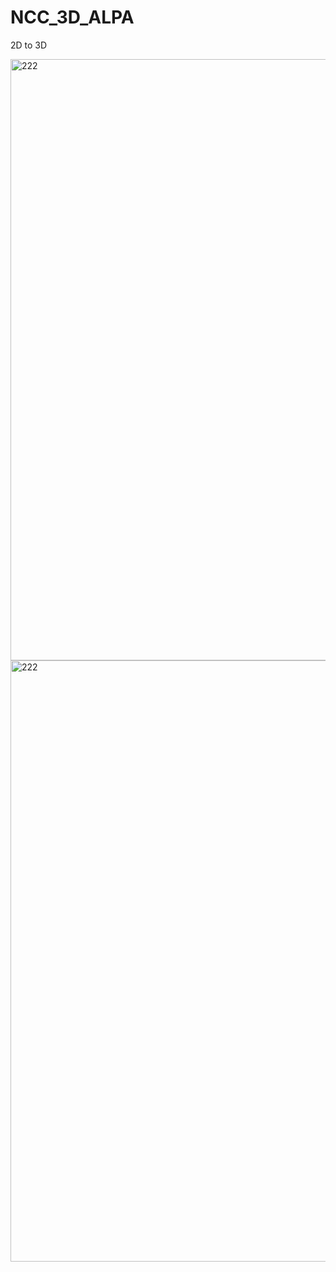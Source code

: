 # NCC_3D_ALPA
2D to 3D

<img width="962" alt="222" src="https://user-images.githubusercontent.com/19296155/229004758-2001ea32-57e6-44b0-9fa9-845e12c837e1.png">
<img width="962" alt="222" src="https://user-images.githubusercontent.com/19296155/229003715-1de3d342-0cae-40de-88ec-9f1537a88615.jpg">
